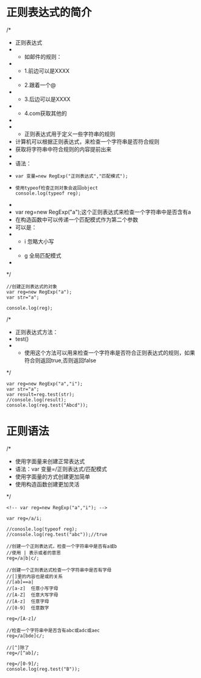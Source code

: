 <h1>正则表达式的简介</h1>

/*
 * 正则表达式
 * - 如邮件的规则：
 * - 1.前边可以是XXXX
 * - 2.跟着一个@
 * - 3.后边可以是XXXX
 * - 4.com获取其他的
 * 
 * - 正则表达式用于定义一些字符串的规则
 *    计算机可以根据正则表达式，来检查一个字符串是否符合规则
 *   获取将字符串中符合规则的内容提前出来
 * 
 * 语法：
 *     var 变量=new RegExp("正则表达式","匹配模式");
 *     使用typeof检查正则对象会返回object
       console.log(typeof reg);
 * 
 * var reg=new RegExp("a");这个正则表达式来检查一个字符串中是否含有a
 * 在构造函数中可以传递一个匹配模式作为第二个参数
 * 可以是：
 *    - i 忽略大小写
 *    - g 全局匹配模式
 * 
*/

```
//创建正则表达式的对象
var reg=new RegExp("a");
var str="a";

console.log(reg);
```

/*
 * 正则表达式方法：
 * test()
 * - 使用这个方法可以用来检查一个字符串是否符合正则表达式的规则，如果符合则返回true,否则返回false

*/

```
var reg=new RegExp("a","i");
var str="a";
var result=reg.test(str);
//console.log(result);
console.log(reg.test("Abcd"));
```
<h1>正则语法</h1>

/*
 * 使用字面量来创建正常表达式
 * 语法：var 变量=/正则表达式/匹配模式
 * 使用字面量的方式创建更加简单
 * 使用构造函数创建更加灵活

*/

```
<!-- var reg=new RegExp("a","i"); -->

var reg=/a/i;

//conosle.log(typeof reg);
//console.log(reg.test("abc"));//true

//创建一个正则表达式，检查一个字符串中是否有a或b
//使用 | 表示或者的意思
reg=/a|b|c/;

//创建一个正则表达式检查一个字符串中是否有字母
//[]里的内容也是或的关系
//[ab]==a|
//[a-z]  任意小写字母
//[A-Z]  任意大写字母
//[A-z]  任意字母
//[0-9]  任意数字

reg=/[A-z]/

//检查一个字符串中是否含有abc或adc或aec
reg=/a[bde]c/;

//[^]除了
reg=/[^ab]/;

reg=/[0-9]/;
console.log(reg.test("B"));

```